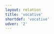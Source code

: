 ```yaml
---
layout: relation
title: 'vocative'
shortdef: 'vocative'
udver: '2'
---
```

<!-- Interlanguage links updated Čt lis 12 09:43:40 CET 2020 -->
